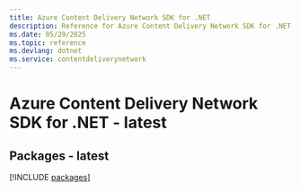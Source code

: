 ```yaml
---
title: Azure Content Delivery Network SDK for .NET
description: Reference for Azure Content Delivery Network SDK for .NET
ms.date: 05/29/2025
ms.topic: reference
ms.devlang: dotnet
ms.service: contentdeliverynetwork
---
```

# Azure Content Delivery Network SDK for .NET - latest
## Packages - latest
[!INCLUDE [packages](content-delivery-network-index.md)]